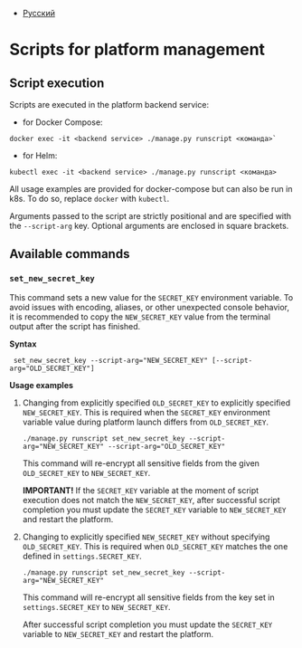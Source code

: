 - [Русский](../../on-premise/scripts/)

# Scripts for platform management

## Script execution

Scripts are executed in the platform backend service:

- for Docker Compose:

```
docker exec -it <backend service> ./manage.py runscript <команда>`
```

- for Helm:

```
kubectl exec -it <backend service> ./manage.py runscript <команда>
```

All usage examples are provided for docker-compose but can also be run in k8s. To do so, replace `docker` with `kubectl`.

Arguments passed to the script are strictly positional and are specified with the `--script-arg` key. Optional arguments are enclosed in square brackets.

## Available commands

### `set_new_secret_key`

This command sets a new value for the `SECRET_KEY` environment variable. To avoid issues with encoding, aliases, or other unexpected console behavior, it is recommended to copy the `NEW_SECRET_KEY` value from the terminal output after the script has finished.

**Syntax**

```
 set_new_secret_key --script-arg="NEW_SECRET_KEY" [--script-arg="OLD_SECRET_KEY"]
```

**Usage examples**

1. Changing from explicitly specified `OLD_SECRET_KEY` to explicitly specified `NEW_SECRET_KEY`. This is required when the `SECRET_KEY` environment variable value during platform launch differs from `OLD_SECRET_KEY`.

   ```
   ./manage.py runscript set_new_secret_key --script-arg="NEW_SECRET_KEY" --script-arg="OLD_SECRET_KEY"
   ```

   This command will re-encrypt all sensitive fields from the given `OLD_SECRET_KEY` to `NEW_SECRET_KEY`.

   **IMPORTANT!** If the `SECRET_KEY` variable at the moment of script execution does not match the `NEW_SECRET_KEY`, after successful script completion you must update the `SECRET_KEY` variable to `NEW_SECRET_KEY` and restart the platform.

1. Changing to explicitly specified `NEW_SECRET_KEY` without specifying `OLD_SECRET_KEY`. This is required when `OLD_SECRET_KEY` matches the one defined in `settings.SECRET_KEY`.

   ```
   ./manage.py runscript set_new_secret_key --script-arg="NEW_SECRET_KEY"
   ```

   This command will re-encrypt all sensitive fields from the key set in `settings.SECRET_KEY` to `NEW_SECRET_KEY`.

   After successful script completion you must update the `SECRET_KEY` variable to `NEW_SECRET_KEY` and restart the platform.
